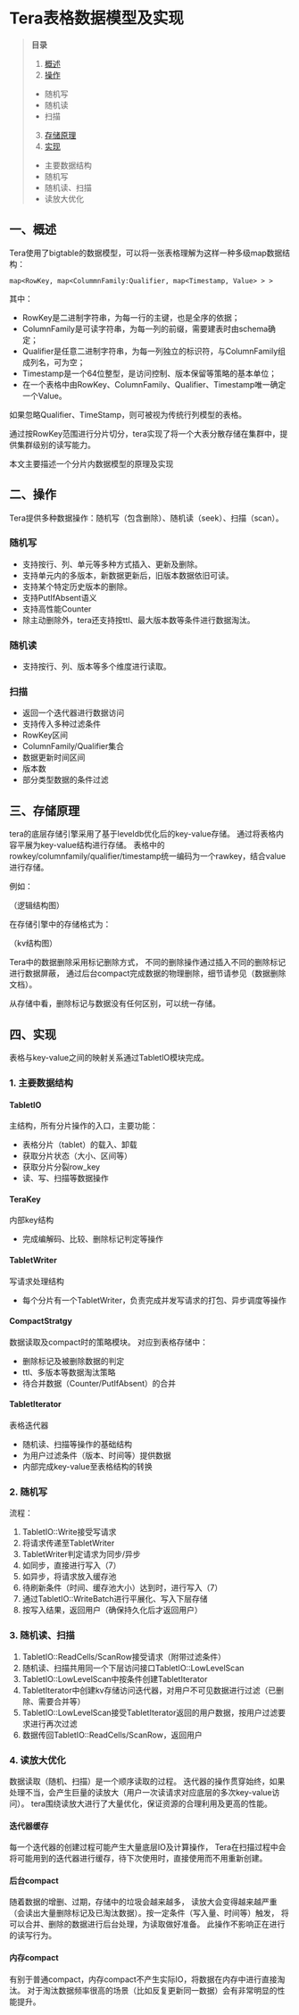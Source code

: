 # Tera表格数据模型及实现

>**目录**
>  1. [概述](#overview)
>  2. [操作](#operation)
>   * 随机写
>   * 随机读
>   * 扫描
>  3. [存储原理](#storage)
>  4. [实现](#implementation)
>   * 主要数据结构
>   * 随机写
>   * 随机读、扫描
>   * 读放大优化

<a name="overview"></a>

## 一、概述
Tera使用了bigtable的数据模型，可以将一张表格理解为这样一种多级map数据结构：
```
map<RowKey, map<ColummnFamily:Qualifier, map<Timestamp, Value> > > 
```
其中：
 * RowKey是二进制字符串，为每一行的主键，也是全序的依据；
 * ColumnFamily是可读字符串，为每一列的前缀，需要建表时由schema确定；
 * Qualifier是任意二进制字符串，为每一列独立的标识符，与ColumnFamily组成列名，可为空；
 * Timestamp是一个64位整型，是访问控制、版本保留等策略的基本单位；
 * 在一个表格中由RowKey、ColumnFamily、Qualifier、Timestamp唯一确定一个Value。
	
如果忽略Qualifier、TimeStamp，则可被视为传统行列模型的表格。

通过按RowKey范围进行分片切分，tera实现了将一个大表分散存储在集群中，提供集群级别的读写能力。

本文主要描述一个分片内数据模型的原理及实现
	
<a name="operation"></a>

## 二、操作

Tera提供多种数据操作：随机写（包含删除）、随机读（seek）、扫描（scan）。

### 随机写

 * 支持按行、列、单元等多种方式插入、更新及删除。
 * 支持单元内的多版本，新数据更新后，旧版本数据依旧可读。
 * 支持某个特定历史版本的删除。
 * 支持PutIfAbsent语义
 * 支持高性能Counter
 * 除主动删除外，tera还支持按ttl、最大版本数等条件进行数据淘汰。 
		
### 随机读
		
 * 支持按行、列、版本等多个维度进行读取。
		
### 扫描
	
 * 返回一个迭代器进行数据访问
 * 支持传入多种过滤条件
  * RowKey区间
  * ColumnFamily/Qualifier集合
  * 数据更新时间区间
  * 版本数
  * 部分类型数据的条件过滤

<a name="storage"></a>

## 三、存储原理

tera的底层存储引擎采用了基于leveldb优化后的key-value存储。
通过将表格内容平展为key-value结构进行存储。
表格中的rowkey/columnfamily/qualifier/timestamp统一编码为一个rawkey，结合value进行存储。

例如：

（逻辑结构图）

在存储引擎中的存储格式为：

（kv结构图）

Tera中的数据删除采用标记删除方式，
不同的删除操作通过插入不同的删除标记进行数据屏蔽，
通过后台compact完成数据的物理删除，细节请参见（数据删除文档）。

从存储中看，删除标记与数据没有任何区别，可以统一存储。

<a name="implementation"></a>

## 四、实现

表格与key-value之间的映射关系通过TabletIO模块完成。

### 1. 主要数据结构

#### TabletIO

主结构，所有分片操作的入口，主要功能：

 * 表格分片（tablet）的载入、卸载
 * 获取分片状态（大小、区间等）
 * 获取分片分裂row_key
 * 读、写、扫描等数据操作

#### TeraKey

内部key结构

 * 完成编解码、比较、删除标记判定等操作

#### TabletWriter

写请求处理结构

 * 每个分片有一个TabletWriter，负责完成并发写请求的打包、异步调度等操作

#### CompactStratgy

数据读取及compact时的策略模块。
对应到表格存储中：

 * 删除标记及被删除数据的判定
 * ttl、多版本等数据淘汰策略
 * 待合并数据（Counter/PutIfAbsent）的合并

#### TabletIterator

表格迭代器

 * 随机读、扫描等操作的基础结构
 * 为用户过滤条件（版本、时间等）提供数据
 * 内部完成key-value至表格结构的转换

### 2. 随机写

流程：

 1. TabletIO::Write接受写请求
 1. 将请求传递至TabletWriter
 1. TabletWriter判定请求为同步/异步
 1. 如同步，直接进行写入（7）
 1. 如异步，将请求放入缓存池
 1. 待刷新条件（时间、缓存池大小）达到时，进行写入（7）
 1. 通过TabletIO::WriteBatch进行平展化、写入下层存储
 1. 按写入结果，返回用户（确保持久化后才返回用户）

### 3. 随机读、扫描

 1. TabletIO::ReadCells/ScanRow接受请求（附带过滤条件）
 1. 随机读、扫描共用同一个下层访问接口TabletIO::LowLevelScan
 1. TabletIO::LowLevelScan中按条件创建TabletIterator
 1. TabletIterator中创建kv存储访问迭代器，对用户不可见数据进行过滤（已删除、需要合并等）
 1. TabletIO::LowLevelScan接受TabletIterator返回的用户数据，按用户过滤要求进行再次过滤
 1.  数据传回TabletIO::ReadCells/ScanRow，返回用户
 
### 4. 读放大优化
		
数据读取（随机、扫描）是一个顺序读取的过程。
迭代器的操作贯穿始终，如果处理不当，会产生巨量的读放大（用户一次读请求对应底层的多次key-value访问）。
tera围绕读放大进行了大量优化，保证资源的合理利用及更高的性能。
		
#### 迭代器缓存
			
每一个迭代器的创建过程可能产生大量底层IO及计算操作，
Tera在扫描过程中会将可能用到的迭代器进行缓存，待下次使用时，直接使用而不用重新创建。

#### 后台compact

随着数据的增删、过期，存储中的垃圾会越来越多，
读放大会变得越来越严重（会读出大量删除标记及已淘汰数据）。按一定条件（写入量、时间等）触发，
将可以合并、删除的数据进行后台处理，为读取做好准备。
此操作不影响正在进行的读写行为。

#### 内存compact

有别于普通compact，内存compact不产生实际IO，将数据在内存中进行直接淘汰。
对于淘汰数据频率很高的场景（比如反复更新同一数据）会有非常明显的性能提升。

